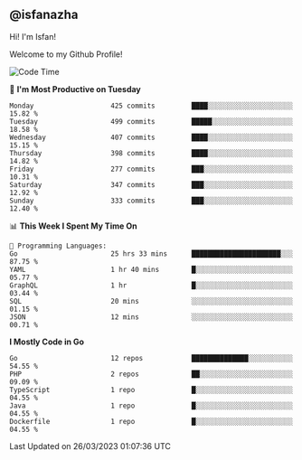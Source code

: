 ## @isfanazha

Hi! I'm Isfan!

Welcome to my Github Profile!

<!--START_SECTION:waka-->
![Code Time](http://img.shields.io/badge/Code%20Time-2%2C473%20hrs%2035%20mins-blue)

📅 **I'm Most Productive on Tuesday** 

```text
Monday                   425 commits         ████░░░░░░░░░░░░░░░░░░░░░   15.82 % 
Tuesday                  499 commits         █████░░░░░░░░░░░░░░░░░░░░   18.58 % 
Wednesday                407 commits         ████░░░░░░░░░░░░░░░░░░░░░   15.15 % 
Thursday                 398 commits         ████░░░░░░░░░░░░░░░░░░░░░   14.82 % 
Friday                   277 commits         ███░░░░░░░░░░░░░░░░░░░░░░   10.31 % 
Saturday                 347 commits         ███░░░░░░░░░░░░░░░░░░░░░░   12.92 % 
Sunday                   333 commits         ███░░░░░░░░░░░░░░░░░░░░░░   12.40 % 
```


📊 **This Week I Spent My Time On** 

```text
💬 Programming Languages: 
Go                       25 hrs 33 mins      ██████████████████████░░░   87.75 % 
YAML                     1 hr 40 mins        █░░░░░░░░░░░░░░░░░░░░░░░░   05.77 % 
GraphQL                  1 hr                █░░░░░░░░░░░░░░░░░░░░░░░░   03.44 % 
SQL                      20 mins             ░░░░░░░░░░░░░░░░░░░░░░░░░   01.15 % 
JSON                     12 mins             ░░░░░░░░░░░░░░░░░░░░░░░░░   00.71 % 
```

**I Mostly Code in Go** 

```text
Go                       12 repos            ██████████████░░░░░░░░░░░   54.55 % 
PHP                      2 repos             ██░░░░░░░░░░░░░░░░░░░░░░░   09.09 % 
TypeScript               1 repo              █░░░░░░░░░░░░░░░░░░░░░░░░   04.55 % 
Java                     1 repo              █░░░░░░░░░░░░░░░░░░░░░░░░   04.55 % 
Dockerfile               1 repo              █░░░░░░░░░░░░░░░░░░░░░░░░   04.55 % 
```




 Last Updated on 26/03/2023 01:07:36 UTC
<!--END_SECTION:waka-->

<!--
**isfanazha/isfanazha** is a ✨ _special_ ✨ repository because its `README.md` (this file) appears on your GitHub profile.

Here are some ideas to get you started:

- 🔭 I’m currently working on ...
- 🌱 I’m currently learning ...
- 👯 I’m looking to collaborate on ...
- 🤔 I’m looking for help with ...
- 💬 Ask me about ...
- 📫 How to reach me: ...
- 😄 Pronouns: ...
- ⚡ Fun fact: ...
-->


